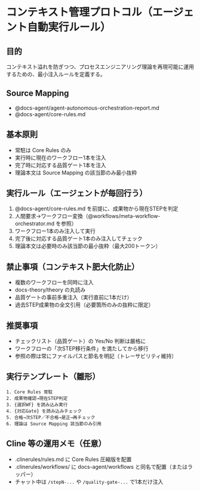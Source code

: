 # コンテキスト管理プロトコル（エージェント自動実行ルール）

## 目的
コンテキスト溢れを防ぎつつ、プロセスエンジニアリング理論を再現可能に運用するための、最小注入ルールを定義する。

## Source Mapping
- @docs-agent/agent-autonomous-orchestration-report.md
- @docs-agent/core-rules.md

## 基本原則
- 常駐は Core Rules のみ
- 実行時に現在のワークフロー1本を注入
- 完了時に対応する品質ゲート1本を注入
- 理論本文は Source Mapping の該当節のみ最小抜粋

## 実行ルール（エージェントが毎回行う）
1) @docs-agent/core-rules.md を前提に、成果物から現在STEPを判定
2) 人間要求→ワークフロー変換（@workflows/meta-workflow-orchestrator.md を参照）
3) ワークフロー1本のみ注入して実行
4) 完了後に対応する品質ゲート1本のみ注入してチェック
5) 理論本文は必要時のみ該当節の最小抜粋（最大200トークン）

## 禁止事項（コンテキスト肥大化防止）
- 複数のワークフローを同時に注入
- docs-theory/theory の丸読み
- 品質ゲートの事前多重注入（実行直前に1本だけ）
- 過去STEP成果物の全文引用（必要箇所のみの抜粋に限定）

## 推奨事項
- チェックリスト（品質ゲート）の Yes/No 判断は厳格に
- ワークフローの「次STEP移行条件」を満たしてから移行
- 参照の際は常にファイルパスと節名を明記（トレーサビリティ維持）

## 実行テンプレート（雛形）
```
1. Core Rules 常駐
2. 成果物確認→現在STEP判定
3. {選択WF} を読み込み実行
4. {対応Gate} を読み込みチェック
5. 合格→次STEP／不合格→是正→再チェック
6. 理論は Source Mapping 該当節のみ引用
```

## Cline 等の運用メモ（任意）
- .clinerules/rules.md に Core Rules 圧縮版を配置
- .clinerules/workflows/ に docs-agent/workflows と同名で配置（またはラッパー）
- チャット中は `/stepN-...` や `/quality-gate-...` で1本だけ注入

